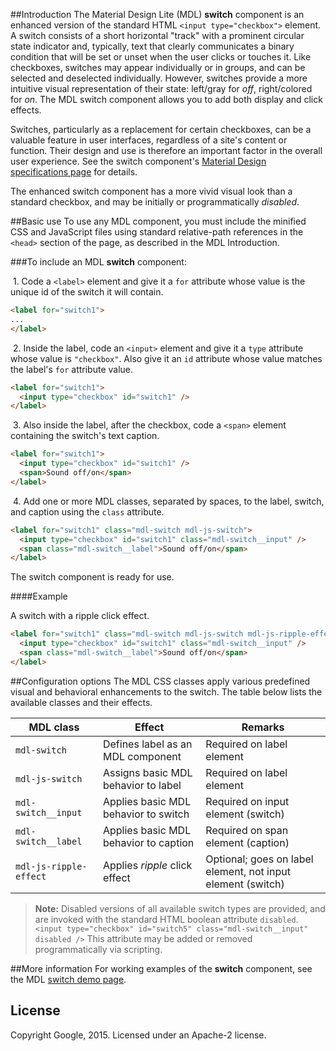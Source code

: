 ##Introduction
The Material Design Lite (MDL) **switch** component is an enhanced version of the standard HTML `<input type="checkbox">` element. A switch consists of a short horizontal "track" with a prominent circular state indicator and, typically, text that clearly communicates a binary condition that will be set or unset when the user clicks or touches it. Like checkboxes, switches may appear individually or in groups, and can be selected and deselected individually. However, switches provide a more intuitive visual representation of their state: left/gray for *off*, right/colored for *on*. The MDL switch component allows you to add both display and click effects.

Switches, particularly as a replacement for certain checkboxes, can be a valuable feature in user interfaces, regardless of a site's content or function. Their design and use is therefore an important factor in the overall user experience. See the switch component's [Material Design specifications page](http://www.google.com/design/spec/components/switches.html) for details.

The enhanced switch component has a more vivid visual look than a standard checkbox, and may be initially or programmatically *disabled*.

##Basic use
To use any MDL component, you must include the minified CSS and JavaScript files using standard relative-path references in the `<head>` section of the page, as described in the MDL Introduction.

###To include an MDL **switch** component:

&nbsp;1. Code a `<label>` element and give it a `for` attribute whose value is the unique id of the switch it will contain.
```html
<label for="switch1">
...
</label>
```
&nbsp;2. Inside the label, code an `<input>` element and give it a `type` attribute whose value is `"checkbox"`. Also give it an `id` attribute whose value matches the label's `for` attribute value.
```html
<label for="switch1">
  <input type="checkbox" id="switch1" />
</label>
```
&nbsp;3. Also inside the label, after the checkbox, code a `<span>` element containing the switch's text caption.
```html
<label for="switch1">
  <input type="checkbox" id="switch1" />
  <span>Sound off/on</span>
</label>
```
&nbsp;4. Add one or more MDL classes, separated by spaces, to the label, switch, and caption using the `class` attribute.
```html
<label for="switch1" class="mdl-switch mdl-js-switch">
  <input type="checkbox" id="switch1" class="mdl-switch__input" />
  <span class="mdl-switch__label">Sound off/on</span>
</label>
```

The switch component is ready for use.

####Example

A switch with a ripple click effect.

```html
<label for="switch1" class="mdl-switch mdl-js-switch mdl-js-ripple-effect">
  <input type="checkbox" id="switch1" class="mdl-switch__input" />
  <span class="mdl-switch__label">Sound off/on</span>
</label>
```

##Configuration options
The MDL CSS classes apply various predefined visual and behavioral enhancements to the switch. The table below lists the available classes and their effects.

| MDL class | Effect | Remarks |
|-----------|--------|---------|
| `mdl-switch` | Defines label as an MDL component | Required on label element|
| `mdl-js-switch` | Assigns basic MDL behavior to label | Required on label element |
| `mdl-switch__input` | Applies basic MDL behavior to switch | Required on input element (switch) |
| `mdl-switch__label` | Applies basic MDL behavior to caption | Required on span element (caption) |
| `mdl-js-ripple-effect` | Applies *ripple* click effect | Optional; goes on label element, not input element (switch) |

>**Note:** Disabled versions of all available switch types are provided, and are invoked with the standard HTML boolean attribute `disabled`. `<input type="checkbox" id="switch5" class="mdl-switch__input" disabled />`
>This attribute may be added or removed programmatically via scripting.

##More information
For working examples of the **switch** component, see the MDL [switch demo page](www.github.com/google/material-design-lite/src/switch/demo.html).

## License

Copyright Google, 2015. Licensed under an Apache-2 license.
